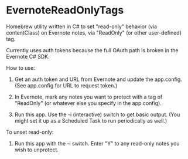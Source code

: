 # EvernoteReadOnlyTags

Homebrew utility written in C# to set "read-only" behavior (via contentClass) on Evernote notes, via "ReadOnly" (or other user-defined) tag. 

Currently uses auth tokens because the full OAuth path is broken in the Evernote C# SDK.


How to use: 


1. Get an auth token and URL from Evernote and update the app.config. (See app.config for URL to request token.)


1. In Evernote, mark any notes you want to protect with a tag of "ReadOnly" (or whatever else you specify in the app.config).


1. Run this app. Use the -i (interactive) switch to get basic output. (You might set it up as a Scheduled Task to run periodically as well.)

To unset read-only:


1.  Run this app with the -i switch. Enter "Y" to any read-only notes you wish to unprotect.

